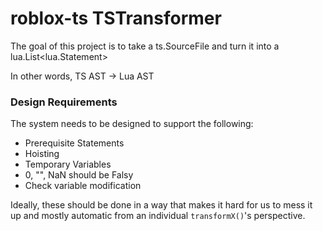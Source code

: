 # roblox-ts TSTransformer

The goal of this project is to take a ts.SourceFile and turn it into a lua.List<lua.Statement>

In other words, TS AST -> Lua AST

### Design Requirements

The system needs to be designed to support the following:
- Prerequisite Statements
- Hoisting
- Temporary Variables
- 0, "", NaN should be Falsy
- Check variable modification

Ideally, these should be done in a way that makes it hard for us to mess it up and mostly automatic from an individual `transformX()`'s perspective.

